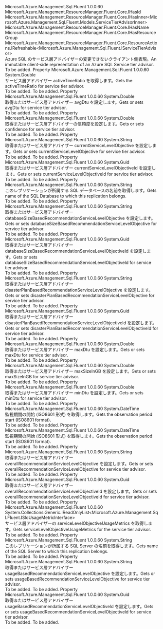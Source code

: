 <Type Name="IServiceTierAdvisor" FullName="Microsoft.Azure.Management.Sql.Fluent.IServiceTierAdvisor">
  <TypeSignature Language="C#" Value="public interface IServiceTierAdvisor : Microsoft.Azure.Management.ResourceManager.Fluent.Core.IHasId, Microsoft.Azure.Management.ResourceManager.Fluent.Core.IHasInner&lt;Microsoft.Azure.Management.Sql.Fluent.Models.ServiceTierAdvisorInner&gt;, Microsoft.Azure.Management.ResourceManager.Fluent.Core.IHasName, Microsoft.Azure.Management.ResourceManager.Fluent.Core.IHasResourceGroup, Microsoft.Azure.Management.ResourceManager.Fluent.Core.ResourceActions.IRefreshable&lt;Microsoft.Azure.Management.Sql.Fluent.IServiceTierAdvisor&gt;" />
  <TypeSignature Language="ILAsm" Value=".class public interface auto ansi abstract IServiceTierAdvisor implements class Microsoft.Azure.Management.ResourceManager.Fluent.Core.IHasId, class Microsoft.Azure.Management.ResourceManager.Fluent.Core.IHasInner`1&lt;class Microsoft.Azure.Management.Sql.Fluent.Models.ServiceTierAdvisorInner&gt;, class Microsoft.Azure.Management.ResourceManager.Fluent.Core.IHasName, class Microsoft.Azure.Management.ResourceManager.Fluent.Core.IHasResourceGroup, class Microsoft.Azure.Management.ResourceManager.Fluent.Core.ResourceActions.IRefreshable`1&lt;class Microsoft.Azure.Management.Sql.Fluent.IServiceTierAdvisor&gt;" />
  <TypeSignature Language="DocId" Value="T:Microsoft.Azure.Management.Sql.Fluent.IServiceTierAdvisor" />
  <TypeSignature Language="VB.NET" Value="Public Interface IServiceTierAdvisor&#xA;Implements IHasId, IHasInner(Of ServiceTierAdvisorInner), IHasName, IHasResourceGroup, IRefreshable(Of IServiceTierAdvisor)" />
  <TypeSignature Language="F#" Value="type IServiceTierAdvisor = interface&#xA;    interface IRefreshable&lt;IServiceTierAdvisor&gt;&#xA;    interface IHasInner&lt;ServiceTierAdvisorInner&gt;&#xA;    interface IHasResourceGroup&#xA;    interface IHasName&#xA;    interface IHasId" />
  <AssemblyInfo>
    <AssemblyName>Microsoft.Azure.Management.Sql.Fluent</AssemblyName>
    <AssemblyVersion>1.0.0.60</AssemblyVersion>
  </AssemblyInfo>
  <Interfaces>
    <Interface>
      <InterfaceName>Microsoft.Azure.Management.ResourceManager.Fluent.Core.IHasId</InterfaceName>
    </Interface>
    <Interface>
      <InterfaceName>Microsoft.Azure.Management.ResourceManager.Fluent.Core.IHasInner&lt;Microsoft.Azure.Management.Sql.Fluent.Models.ServiceTierAdvisorInner&gt;</InterfaceName>
    </Interface>
    <Interface>
      <InterfaceName>Microsoft.Azure.Management.ResourceManager.Fluent.Core.IHasName</InterfaceName>
    </Interface>
    <Interface>
      <InterfaceName>Microsoft.Azure.Management.ResourceManager.Fluent.Core.IHasResourceGroup</InterfaceName>
    </Interface>
    <Interface>
      <InterfaceName>Microsoft.Azure.Management.ResourceManager.Fluent.Core.ResourceActions.IRefreshable&lt;Microsoft.Azure.Management.Sql.Fluent.IServiceTierAdvisor&gt;</InterfaceName>
    </Interface>
  </Interfaces>
  <Docs>
    <summary>
            <span data-ttu-id="ba5b8-101">Azure SQL のサービス層アドバイザーの変更できないクライアント側表現。</span><span class="sxs-lookup"><span data-stu-id="ba5b8-101">An immutable client-side representation of an Azure SQL Service tier advisor.</span></span>
            </summary>
    <remarks>To be added.</remarks>
  </Docs>
  <Members>
    <Member MemberName="ActiveTimeRatio">
      <MemberSignature Language="C#" Value="public double ActiveTimeRatio { get; }" />
      <MemberSignature Language="ILAsm" Value=".property instance float64 ActiveTimeRatio" />
      <MemberSignature Language="DocId" Value="P:Microsoft.Azure.Management.Sql.Fluent.IServiceTierAdvisor.ActiveTimeRatio" />
      <MemberSignature Language="VB.NET" Value="Public ReadOnly Property ActiveTimeRatio As Double" />
      <MemberSignature Language="F#" Value="member this.ActiveTimeRatio : double" Usage="Microsoft.Azure.Management.Sql.Fluent.IServiceTierAdvisor.ActiveTimeRatio" />
      <MemberType>Property</MemberType>
      <AssemblyInfo>
        <AssemblyName>Microsoft.Azure.Management.Sql.Fluent</AssemblyName>
        <AssemblyVersion>1.0.0.60</AssemblyVersion>
      </AssemblyInfo>
      <ReturnValue>
        <ReturnType>System.Double</ReturnType>
      </ReturnValue>
      <Docs>
        <summary>
            <span data-ttu-id="ba5b8-102">サービス層アドバイザー activeTimeRatio を取得します。</span><span class="sxs-lookup"><span data-stu-id="ba5b8-102">Gets the activeTimeRatio for service tier advisor.</span></span>
            </summary>
        <value>To be added.</value>
        <remarks>To be added.</remarks>
      </Docs>
    </Member>
    <Member MemberName="AvgDtu">
      <MemberSignature Language="C#" Value="public double AvgDtu { get; }" />
      <MemberSignature Language="ILAsm" Value=".property instance float64 AvgDtu" />
      <MemberSignature Language="DocId" Value="P:Microsoft.Azure.Management.Sql.Fluent.IServiceTierAdvisor.AvgDtu" />
      <MemberSignature Language="VB.NET" Value="Public ReadOnly Property AvgDtu As Double" />
      <MemberSignature Language="F#" Value="member this.AvgDtu : double" Usage="Microsoft.Azure.Management.Sql.Fluent.IServiceTierAdvisor.AvgDtu" />
      <MemberType>Property</MemberType>
      <AssemblyInfo>
        <AssemblyName>Microsoft.Azure.Management.Sql.Fluent</AssemblyName>
        <AssemblyVersion>1.0.0.60</AssemblyVersion>
      </AssemblyInfo>
      <ReturnValue>
        <ReturnType>System.Double</ReturnType>
      </ReturnValue>
      <Docs>
        <summary>
            <span data-ttu-id="ba5b8-103">取得またはサービス層アドバイザー avgDtu を設定します。</span><span class="sxs-lookup"><span data-stu-id="ba5b8-103">Gets or sets avgDtu for service tier advisor.</span></span>
            </summary>
        <value>To be added.</value>
        <remarks>To be added.</remarks>
      </Docs>
    </Member>
    <Member MemberName="Confidence">
      <MemberSignature Language="C#" Value="public double Confidence { get; }" />
      <MemberSignature Language="ILAsm" Value=".property instance float64 Confidence" />
      <MemberSignature Language="DocId" Value="P:Microsoft.Azure.Management.Sql.Fluent.IServiceTierAdvisor.Confidence" />
      <MemberSignature Language="VB.NET" Value="Public ReadOnly Property Confidence As Double" />
      <MemberSignature Language="F#" Value="member this.Confidence : double" Usage="Microsoft.Azure.Management.Sql.Fluent.IServiceTierAdvisor.Confidence" />
      <MemberType>Property</MemberType>
      <AssemblyInfo>
        <AssemblyName>Microsoft.Azure.Management.Sql.Fluent</AssemblyName>
        <AssemblyVersion>1.0.0.60</AssemblyVersion>
      </AssemblyInfo>
      <ReturnValue>
        <ReturnType>System.Double</ReturnType>
      </ReturnValue>
      <Docs>
        <summary>
            <span data-ttu-id="ba5b8-104">取得またはサービス層アドバイザーの信頼度を設定します。</span><span class="sxs-lookup"><span data-stu-id="ba5b8-104">Gets or sets confidence for service tier advisor.</span></span>
            </summary>
        <value>To be added.</value>
        <remarks>To be added.</remarks>
      </Docs>
    </Member>
    <Member MemberName="CurrentServiceLevelObjective">
      <MemberSignature Language="C#" Value="public string CurrentServiceLevelObjective { get; }" />
      <MemberSignature Language="ILAsm" Value=".property instance string CurrentServiceLevelObjective" />
      <MemberSignature Language="DocId" Value="P:Microsoft.Azure.Management.Sql.Fluent.IServiceTierAdvisor.CurrentServiceLevelObjective" />
      <MemberSignature Language="VB.NET" Value="Public ReadOnly Property CurrentServiceLevelObjective As String" />
      <MemberSignature Language="F#" Value="member this.CurrentServiceLevelObjective : string" Usage="Microsoft.Azure.Management.Sql.Fluent.IServiceTierAdvisor.CurrentServiceLevelObjective" />
      <MemberType>Property</MemberType>
      <AssemblyInfo>
        <AssemblyName>Microsoft.Azure.Management.Sql.Fluent</AssemblyName>
        <AssemblyVersion>1.0.0.60</AssemblyVersion>
      </AssemblyInfo>
      <ReturnValue>
        <ReturnType>System.String</ReturnType>
      </ReturnValue>
      <Docs>
        <summary>
            <span data-ttu-id="ba5b8-105">取得またはサービス層アドバイザー currentServiceLevelObjective を設定します。</span><span class="sxs-lookup"><span data-stu-id="ba5b8-105">Gets or sets currentServiceLevelObjective for service tier advisor.</span></span>
            </summary>
        <value>To be added.</value>
        <remarks>To be added.</remarks>
      </Docs>
    </Member>
    <Member MemberName="CurrentServiceLevelObjectiveId">
      <MemberSignature Language="C#" Value="public Guid CurrentServiceLevelObjectiveId { get; }" />
      <MemberSignature Language="ILAsm" Value=".property instance valuetype System.Guid CurrentServiceLevelObjectiveId" />
      <MemberSignature Language="DocId" Value="P:Microsoft.Azure.Management.Sql.Fluent.IServiceTierAdvisor.CurrentServiceLevelObjectiveId" />
      <MemberSignature Language="VB.NET" Value="Public ReadOnly Property CurrentServiceLevelObjectiveId As Guid" />
      <MemberSignature Language="F#" Value="member this.CurrentServiceLevelObjectiveId : Guid" Usage="Microsoft.Azure.Management.Sql.Fluent.IServiceTierAdvisor.CurrentServiceLevelObjectiveId" />
      <MemberType>Property</MemberType>
      <AssemblyInfo>
        <AssemblyName>Microsoft.Azure.Management.Sql.Fluent</AssemblyName>
        <AssemblyVersion>1.0.0.60</AssemblyVersion>
      </AssemblyInfo>
      <ReturnValue>
        <ReturnType>System.Guid</ReturnType>
      </ReturnValue>
      <Docs>
        <summary>
            <span data-ttu-id="ba5b8-106">取得またはサービス層アドバイザー currentServiceLevelObjectiveId を設定します。</span><span class="sxs-lookup"><span data-stu-id="ba5b8-106">Gets or sets currentServiceLevelObjectiveId for service tier advisor.</span></span>
            </summary>
        <value>To be added.</value>
        <remarks>To be added.</remarks>
      </Docs>
    </Member>
    <Member MemberName="DatabaseName">
      <MemberSignature Language="C#" Value="public string DatabaseName { get; }" />
      <MemberSignature Language="ILAsm" Value=".property instance string DatabaseName" />
      <MemberSignature Language="DocId" Value="P:Microsoft.Azure.Management.Sql.Fluent.IServiceTierAdvisor.DatabaseName" />
      <MemberSignature Language="VB.NET" Value="Public ReadOnly Property DatabaseName As String" />
      <MemberSignature Language="F#" Value="member this.DatabaseName : string" Usage="Microsoft.Azure.Management.Sql.Fluent.IServiceTierAdvisor.DatabaseName" />
      <MemberType>Property</MemberType>
      <AssemblyInfo>
        <AssemblyName>Microsoft.Azure.Management.Sql.Fluent</AssemblyName>
        <AssemblyVersion>1.0.0.60</AssemblyVersion>
      </AssemblyInfo>
      <ReturnValue>
        <ReturnType>System.String</ReturnType>
      </ReturnValue>
      <Docs>
        <summary>
            <span data-ttu-id="ba5b8-107">このレプリケーションが所属する SQL データベースの名前を取得します。</span><span class="sxs-lookup"><span data-stu-id="ba5b8-107">Gets name of the SQL Database to which this replication belongs.</span></span>
            </summary>
        <value>To be added.</value>
        <remarks>To be added.</remarks>
      </Docs>
    </Member>
    <Member MemberName="DatabaseSizeBasedRecommendationServiceLevelObjective">
      <MemberSignature Language="C#" Value="public string DatabaseSizeBasedRecommendationServiceLevelObjective { get; }" />
      <MemberSignature Language="ILAsm" Value=".property instance string DatabaseSizeBasedRecommendationServiceLevelObjective" />
      <MemberSignature Language="DocId" Value="P:Microsoft.Azure.Management.Sql.Fluent.IServiceTierAdvisor.DatabaseSizeBasedRecommendationServiceLevelObjective" />
      <MemberSignature Language="VB.NET" Value="Public ReadOnly Property DatabaseSizeBasedRecommendationServiceLevelObjective As String" />
      <MemberSignature Language="F#" Value="member this.DatabaseSizeBasedRecommendationServiceLevelObjective : string" Usage="Microsoft.Azure.Management.Sql.Fluent.IServiceTierAdvisor.DatabaseSizeBasedRecommendationServiceLevelObjective" />
      <MemberType>Property</MemberType>
      <AssemblyInfo>
        <AssemblyName>Microsoft.Azure.Management.Sql.Fluent</AssemblyName>
        <AssemblyVersion>1.0.0.60</AssemblyVersion>
      </AssemblyInfo>
      <ReturnValue>
        <ReturnType>System.String</ReturnType>
      </ReturnValue>
      <Docs>
        <summary>
            <span data-ttu-id="ba5b8-108">取得またはサービス層アドバイザー databaseSizeBasedRecommendationServiceLevelObjective を設定します。</span><span class="sxs-lookup"><span data-stu-id="ba5b8-108">Gets or sets databaseSizeBasedRecommendationServiceLevelObjective for service tier advisor.</span></span>
            </summary>
        <value>To be added.</value>
        <remarks>To be added.</remarks>
      </Docs>
    </Member>
    <Member MemberName="DatabaseSizeBasedRecommendationServiceLevelObjectiveId">
      <MemberSignature Language="C#" Value="public Guid DatabaseSizeBasedRecommendationServiceLevelObjectiveId { get; }" />
      <MemberSignature Language="ILAsm" Value=".property instance valuetype System.Guid DatabaseSizeBasedRecommendationServiceLevelObjectiveId" />
      <MemberSignature Language="DocId" Value="P:Microsoft.Azure.Management.Sql.Fluent.IServiceTierAdvisor.DatabaseSizeBasedRecommendationServiceLevelObjectiveId" />
      <MemberSignature Language="VB.NET" Value="Public ReadOnly Property DatabaseSizeBasedRecommendationServiceLevelObjectiveId As Guid" />
      <MemberSignature Language="F#" Value="member this.DatabaseSizeBasedRecommendationServiceLevelObjectiveId : Guid" Usage="Microsoft.Azure.Management.Sql.Fluent.IServiceTierAdvisor.DatabaseSizeBasedRecommendationServiceLevelObjectiveId" />
      <MemberType>Property</MemberType>
      <AssemblyInfo>
        <AssemblyName>Microsoft.Azure.Management.Sql.Fluent</AssemblyName>
        <AssemblyVersion>1.0.0.60</AssemblyVersion>
      </AssemblyInfo>
      <ReturnValue>
        <ReturnType>System.Guid</ReturnType>
      </ReturnValue>
      <Docs>
        <summary>
            <span data-ttu-id="ba5b8-109">取得またはサービス層アドバイザー databaseSizeBasedRecommendationServiceLevelObjectiveId を設定します。</span><span class="sxs-lookup"><span data-stu-id="ba5b8-109">Gets or sets databaseSizeBasedRecommendationServiceLevelObjectiveId for service tier advisor.</span></span>
            </summary>
        <value>To be added.</value>
        <remarks>To be added.</remarks>
      </Docs>
    </Member>
    <Member MemberName="DisasterPlanBasedRecommendationServiceLevelObjective">
      <MemberSignature Language="C#" Value="public string DisasterPlanBasedRecommendationServiceLevelObjective { get; }" />
      <MemberSignature Language="ILAsm" Value=".property instance string DisasterPlanBasedRecommendationServiceLevelObjective" />
      <MemberSignature Language="DocId" Value="P:Microsoft.Azure.Management.Sql.Fluent.IServiceTierAdvisor.DisasterPlanBasedRecommendationServiceLevelObjective" />
      <MemberSignature Language="VB.NET" Value="Public ReadOnly Property DisasterPlanBasedRecommendationServiceLevelObjective As String" />
      <MemberSignature Language="F#" Value="member this.DisasterPlanBasedRecommendationServiceLevelObjective : string" Usage="Microsoft.Azure.Management.Sql.Fluent.IServiceTierAdvisor.DisasterPlanBasedRecommendationServiceLevelObjective" />
      <MemberType>Property</MemberType>
      <AssemblyInfo>
        <AssemblyName>Microsoft.Azure.Management.Sql.Fluent</AssemblyName>
        <AssemblyVersion>1.0.0.60</AssemblyVersion>
      </AssemblyInfo>
      <ReturnValue>
        <ReturnType>System.String</ReturnType>
      </ReturnValue>
      <Docs>
        <summary>
            <span data-ttu-id="ba5b8-110">取得またはサービス層アドバイザー disasterPlanBasedRecommendationServiceLevelObjective を設定します。</span><span class="sxs-lookup"><span data-stu-id="ba5b8-110">Gets or sets disasterPlanBasedRecommendationServiceLevelObjective for service tier advisor.</span></span>
            </summary>
        <value>To be added.</value>
        <remarks>To be added.</remarks>
      </Docs>
    </Member>
    <Member MemberName="DisasterPlanBasedRecommendationServiceLevelObjectiveId">
      <MemberSignature Language="C#" Value="public Guid DisasterPlanBasedRecommendationServiceLevelObjectiveId { get; }" />
      <MemberSignature Language="ILAsm" Value=".property instance valuetype System.Guid DisasterPlanBasedRecommendationServiceLevelObjectiveId" />
      <MemberSignature Language="DocId" Value="P:Microsoft.Azure.Management.Sql.Fluent.IServiceTierAdvisor.DisasterPlanBasedRecommendationServiceLevelObjectiveId" />
      <MemberSignature Language="VB.NET" Value="Public ReadOnly Property DisasterPlanBasedRecommendationServiceLevelObjectiveId As Guid" />
      <MemberSignature Language="F#" Value="member this.DisasterPlanBasedRecommendationServiceLevelObjectiveId : Guid" Usage="Microsoft.Azure.Management.Sql.Fluent.IServiceTierAdvisor.DisasterPlanBasedRecommendationServiceLevelObjectiveId" />
      <MemberType>Property</MemberType>
      <AssemblyInfo>
        <AssemblyName>Microsoft.Azure.Management.Sql.Fluent</AssemblyName>
        <AssemblyVersion>1.0.0.60</AssemblyVersion>
      </AssemblyInfo>
      <ReturnValue>
        <ReturnType>System.Guid</ReturnType>
      </ReturnValue>
      <Docs>
        <summary>
            <span data-ttu-id="ba5b8-111">取得またはサービス層アドバイザー disasterPlanBasedRecommendationServiceLevelObjectiveId を設定します。</span><span class="sxs-lookup"><span data-stu-id="ba5b8-111">Gets or sets disasterPlanBasedRecommendationServiceLevelObjectiveId for service tier advisor.</span></span>
            </summary>
        <value>To be added.</value>
        <remarks>To be added.</remarks>
      </Docs>
    </Member>
    <Member MemberName="MaxDtu">
      <MemberSignature Language="C#" Value="public double MaxDtu { get; }" />
      <MemberSignature Language="ILAsm" Value=".property instance float64 MaxDtu" />
      <MemberSignature Language="DocId" Value="P:Microsoft.Azure.Management.Sql.Fluent.IServiceTierAdvisor.MaxDtu" />
      <MemberSignature Language="VB.NET" Value="Public ReadOnly Property MaxDtu As Double" />
      <MemberSignature Language="F#" Value="member this.MaxDtu : double" Usage="Microsoft.Azure.Management.Sql.Fluent.IServiceTierAdvisor.MaxDtu" />
      <MemberType>Property</MemberType>
      <AssemblyInfo>
        <AssemblyName>Microsoft.Azure.Management.Sql.Fluent</AssemblyName>
        <AssemblyVersion>1.0.0.60</AssemblyVersion>
      </AssemblyInfo>
      <ReturnValue>
        <ReturnType>System.Double</ReturnType>
      </ReturnValue>
      <Docs>
        <summary>
            <span data-ttu-id="ba5b8-112">取得またはサービス層アドバイザー maxDtu を設定します。</span><span class="sxs-lookup"><span data-stu-id="ba5b8-112">Gets or sets maxDtu for service tier advisor.</span></span>
            </summary>
        <value>To be added.</value>
        <remarks>To be added.</remarks>
      </Docs>
    </Member>
    <Member MemberName="MaxSizeInGB">
      <MemberSignature Language="C#" Value="public double MaxSizeInGB { get; }" />
      <MemberSignature Language="ILAsm" Value=".property instance float64 MaxSizeInGB" />
      <MemberSignature Language="DocId" Value="P:Microsoft.Azure.Management.Sql.Fluent.IServiceTierAdvisor.MaxSizeInGB" />
      <MemberSignature Language="VB.NET" Value="Public ReadOnly Property MaxSizeInGB As Double" />
      <MemberSignature Language="F#" Value="member this.MaxSizeInGB : double" Usage="Microsoft.Azure.Management.Sql.Fluent.IServiceTierAdvisor.MaxSizeInGB" />
      <MemberType>Property</MemberType>
      <AssemblyInfo>
        <AssemblyName>Microsoft.Azure.Management.Sql.Fluent</AssemblyName>
        <AssemblyVersion>1.0.0.60</AssemblyVersion>
      </AssemblyInfo>
      <ReturnValue>
        <ReturnType>System.Double</ReturnType>
      </ReturnValue>
      <Docs>
        <summary>
            <span data-ttu-id="ba5b8-113">取得またはサービス層アドバイザー maxSizeInGB を設定します。</span><span class="sxs-lookup"><span data-stu-id="ba5b8-113">Gets or sets maxSizeInGB for service tier advisor.</span></span>
            </summary>
        <value>To be added.</value>
        <remarks>To be added.</remarks>
      </Docs>
    </Member>
    <Member MemberName="MinDtu">
      <MemberSignature Language="C#" Value="public double MinDtu { get; }" />
      <MemberSignature Language="ILAsm" Value=".property instance float64 MinDtu" />
      <MemberSignature Language="DocId" Value="P:Microsoft.Azure.Management.Sql.Fluent.IServiceTierAdvisor.MinDtu" />
      <MemberSignature Language="VB.NET" Value="Public ReadOnly Property MinDtu As Double" />
      <MemberSignature Language="F#" Value="member this.MinDtu : double" Usage="Microsoft.Azure.Management.Sql.Fluent.IServiceTierAdvisor.MinDtu" />
      <MemberType>Property</MemberType>
      <AssemblyInfo>
        <AssemblyName>Microsoft.Azure.Management.Sql.Fluent</AssemblyName>
        <AssemblyVersion>1.0.0.60</AssemblyVersion>
      </AssemblyInfo>
      <ReturnValue>
        <ReturnType>System.Double</ReturnType>
      </ReturnValue>
      <Docs>
        <summary>
            <span data-ttu-id="ba5b8-114">取得またはサービス層アドバイザー minDtu を設定します。</span><span class="sxs-lookup"><span data-stu-id="ba5b8-114">Gets or sets minDtu for service tier advisor.</span></span>
            </summary>
        <value>To be added.</value>
        <remarks>To be added.</remarks>
      </Docs>
    </Member>
    <Member MemberName="ObservationPeriodEnd">
      <MemberSignature Language="C#" Value="public DateTime ObservationPeriodEnd { get; }" />
      <MemberSignature Language="ILAsm" Value=".property instance valuetype System.DateTime ObservationPeriodEnd" />
      <MemberSignature Language="DocId" Value="P:Microsoft.Azure.Management.Sql.Fluent.IServiceTierAdvisor.ObservationPeriodEnd" />
      <MemberSignature Language="VB.NET" Value="Public ReadOnly Property ObservationPeriodEnd As DateTime" />
      <MemberSignature Language="F#" Value="member this.ObservationPeriodEnd : DateTime" Usage="Microsoft.Azure.Management.Sql.Fluent.IServiceTierAdvisor.ObservationPeriodEnd" />
      <MemberType>Property</MemberType>
      <AssemblyInfo>
        <AssemblyName>Microsoft.Azure.Management.Sql.Fluent</AssemblyName>
        <AssemblyVersion>1.0.0.60</AssemblyVersion>
      </AssemblyInfo>
      <ReturnValue>
        <ReturnType>System.DateTime</ReturnType>
      </ReturnValue>
      <Docs>
        <summary>
            <span data-ttu-id="ba5b8-115">監視期間の開始 (ISO8601 形式) を取得します。</span><span class="sxs-lookup"><span data-stu-id="ba5b8-115">Gets the observation period start (ISO8601 format).</span></span>
            </summary>
        <value>To be added.</value>
        <remarks>To be added.</remarks>
      </Docs>
    </Member>
    <Member MemberName="ObservationPeriodStart">
      <MemberSignature Language="C#" Value="public DateTime ObservationPeriodStart { get; }" />
      <MemberSignature Language="ILAsm" Value=".property instance valuetype System.DateTime ObservationPeriodStart" />
      <MemberSignature Language="DocId" Value="P:Microsoft.Azure.Management.Sql.Fluent.IServiceTierAdvisor.ObservationPeriodStart" />
      <MemberSignature Language="VB.NET" Value="Public ReadOnly Property ObservationPeriodStart As DateTime" />
      <MemberSignature Language="F#" Value="member this.ObservationPeriodStart : DateTime" Usage="Microsoft.Azure.Management.Sql.Fluent.IServiceTierAdvisor.ObservationPeriodStart" />
      <MemberType>Property</MemberType>
      <AssemblyInfo>
        <AssemblyName>Microsoft.Azure.Management.Sql.Fluent</AssemblyName>
        <AssemblyVersion>1.0.0.60</AssemblyVersion>
      </AssemblyInfo>
      <ReturnValue>
        <ReturnType>System.DateTime</ReturnType>
      </ReturnValue>
      <Docs>
        <summary>
            <span data-ttu-id="ba5b8-116">監視期間の開始 (ISO8601 形式) を取得します。</span><span class="sxs-lookup"><span data-stu-id="ba5b8-116">Gets the observation period start (ISO8601 format).</span></span>
            </summary>
        <value>To be added.</value>
        <remarks>To be added.</remarks>
      </Docs>
    </Member>
    <Member MemberName="OverallRecommendationServiceLevelObjective">
      <MemberSignature Language="C#" Value="public string OverallRecommendationServiceLevelObjective { get; }" />
      <MemberSignature Language="ILAsm" Value=".property instance string OverallRecommendationServiceLevelObjective" />
      <MemberSignature Language="DocId" Value="P:Microsoft.Azure.Management.Sql.Fluent.IServiceTierAdvisor.OverallRecommendationServiceLevelObjective" />
      <MemberSignature Language="VB.NET" Value="Public ReadOnly Property OverallRecommendationServiceLevelObjective As String" />
      <MemberSignature Language="F#" Value="member this.OverallRecommendationServiceLevelObjective : string" Usage="Microsoft.Azure.Management.Sql.Fluent.IServiceTierAdvisor.OverallRecommendationServiceLevelObjective" />
      <MemberType>Property</MemberType>
      <AssemblyInfo>
        <AssemblyName>Microsoft.Azure.Management.Sql.Fluent</AssemblyName>
        <AssemblyVersion>1.0.0.60</AssemblyVersion>
      </AssemblyInfo>
      <ReturnValue>
        <ReturnType>System.String</ReturnType>
      </ReturnValue>
      <Docs>
        <summary>
            <span data-ttu-id="ba5b8-117">取得またはサービス層アドバイザー overallRecommendationServiceLevelObjective を設定します。</span><span class="sxs-lookup"><span data-stu-id="ba5b8-117">Gets or sets overallRecommendationServiceLevelObjective for service tier advisor.</span></span>
            </summary>
        <value>To be added.</value>
        <remarks>To be added.</remarks>
      </Docs>
    </Member>
    <Member MemberName="OverallRecommendationServiceLevelObjectiveId">
      <MemberSignature Language="C#" Value="public Guid OverallRecommendationServiceLevelObjectiveId { get; }" />
      <MemberSignature Language="ILAsm" Value=".property instance valuetype System.Guid OverallRecommendationServiceLevelObjectiveId" />
      <MemberSignature Language="DocId" Value="P:Microsoft.Azure.Management.Sql.Fluent.IServiceTierAdvisor.OverallRecommendationServiceLevelObjectiveId" />
      <MemberSignature Language="VB.NET" Value="Public ReadOnly Property OverallRecommendationServiceLevelObjectiveId As Guid" />
      <MemberSignature Language="F#" Value="member this.OverallRecommendationServiceLevelObjectiveId : Guid" Usage="Microsoft.Azure.Management.Sql.Fluent.IServiceTierAdvisor.OverallRecommendationServiceLevelObjectiveId" />
      <MemberType>Property</MemberType>
      <AssemblyInfo>
        <AssemblyName>Microsoft.Azure.Management.Sql.Fluent</AssemblyName>
        <AssemblyVersion>1.0.0.60</AssemblyVersion>
      </AssemblyInfo>
      <ReturnValue>
        <ReturnType>System.Guid</ReturnType>
      </ReturnValue>
      <Docs>
        <summary>
            <span data-ttu-id="ba5b8-118">取得またはサービス層アドバイザー overallRecommendationServiceLevelObjectiveId を設定します。</span><span class="sxs-lookup"><span data-stu-id="ba5b8-118">Gets or sets overallRecommendationServiceLevelObjectiveId for service tier advisor.</span></span>
            </summary>
        <value>To be added.</value>
        <remarks>To be added.</remarks>
      </Docs>
    </Member>
    <Member MemberName="ServiceLevelObjectiveUsageMetrics">
      <MemberSignature Language="C#" Value="public System.Collections.Generic.IReadOnlyList&lt;Microsoft.Azure.Management.Sql.Fluent.ISloUsageMetricInterface&gt; ServiceLevelObjectiveUsageMetrics { get; }" />
      <MemberSignature Language="ILAsm" Value=".property instance class System.Collections.Generic.IReadOnlyList`1&lt;class Microsoft.Azure.Management.Sql.Fluent.ISloUsageMetricInterface&gt; ServiceLevelObjectiveUsageMetrics" />
      <MemberSignature Language="DocId" Value="P:Microsoft.Azure.Management.Sql.Fluent.IServiceTierAdvisor.ServiceLevelObjectiveUsageMetrics" />
      <MemberSignature Language="VB.NET" Value="Public ReadOnly Property ServiceLevelObjectiveUsageMetrics As IReadOnlyList(Of ISloUsageMetricInterface)" />
      <MemberSignature Language="F#" Value="member this.ServiceLevelObjectiveUsageMetrics : System.Collections.Generic.IReadOnlyList&lt;Microsoft.Azure.Management.Sql.Fluent.ISloUsageMetricInterface&gt;" Usage="Microsoft.Azure.Management.Sql.Fluent.IServiceTierAdvisor.ServiceLevelObjectiveUsageMetrics" />
      <MemberType>Property</MemberType>
      <AssemblyInfo>
        <AssemblyName>Microsoft.Azure.Management.Sql.Fluent</AssemblyName>
        <AssemblyVersion>1.0.0.60</AssemblyVersion>
      </AssemblyInfo>
      <ReturnValue>
        <ReturnType>System.Collections.Generic.IReadOnlyList&lt;Microsoft.Azure.Management.Sql.Fluent.ISloUsageMetricInterface&gt;</ReturnType>
      </ReturnValue>
      <Docs>
        <summary>
            <span data-ttu-id="ba5b8-119">サービス層アドバイザーの serviceLevelObjectiveUsageMetrics を取得します。</span><span class="sxs-lookup"><span data-stu-id="ba5b8-119">Gets serviceLevelObjectiveUsageMetrics for the service tier advisor.</span></span>
            </summary>
        <value>To be added.</value>
        <remarks>To be added.</remarks>
      </Docs>
    </Member>
    <Member MemberName="SqlServerName">
      <MemberSignature Language="C#" Value="public string SqlServerName { get; }" />
      <MemberSignature Language="ILAsm" Value=".property instance string SqlServerName" />
      <MemberSignature Language="DocId" Value="P:Microsoft.Azure.Management.Sql.Fluent.IServiceTierAdvisor.SqlServerName" />
      <MemberSignature Language="VB.NET" Value="Public ReadOnly Property SqlServerName As String" />
      <MemberSignature Language="F#" Value="member this.SqlServerName : string" Usage="Microsoft.Azure.Management.Sql.Fluent.IServiceTierAdvisor.SqlServerName" />
      <MemberType>Property</MemberType>
      <AssemblyInfo>
        <AssemblyName>Microsoft.Azure.Management.Sql.Fluent</AssemblyName>
        <AssemblyVersion>1.0.0.60</AssemblyVersion>
      </AssemblyInfo>
      <ReturnValue>
        <ReturnType>System.String</ReturnType>
      </ReturnValue>
      <Docs>
        <summary>
            <span data-ttu-id="ba5b8-120">このレプリケーションが所属する SQL Server の名前を取得します。</span><span class="sxs-lookup"><span data-stu-id="ba5b8-120">Gets name of the SQL Server to which this replication belongs.</span></span>
            </summary>
        <value>To be added.</value>
        <remarks>To be added.</remarks>
      </Docs>
    </Member>
    <Member MemberName="UsageBasedRecommendationServiceLevelObjective">
      <MemberSignature Language="C#" Value="public string UsageBasedRecommendationServiceLevelObjective { get; }" />
      <MemberSignature Language="ILAsm" Value=".property instance string UsageBasedRecommendationServiceLevelObjective" />
      <MemberSignature Language="DocId" Value="P:Microsoft.Azure.Management.Sql.Fluent.IServiceTierAdvisor.UsageBasedRecommendationServiceLevelObjective" />
      <MemberSignature Language="VB.NET" Value="Public ReadOnly Property UsageBasedRecommendationServiceLevelObjective As String" />
      <MemberSignature Language="F#" Value="member this.UsageBasedRecommendationServiceLevelObjective : string" Usage="Microsoft.Azure.Management.Sql.Fluent.IServiceTierAdvisor.UsageBasedRecommendationServiceLevelObjective" />
      <MemberType>Property</MemberType>
      <AssemblyInfo>
        <AssemblyName>Microsoft.Azure.Management.Sql.Fluent</AssemblyName>
        <AssemblyVersion>1.0.0.60</AssemblyVersion>
      </AssemblyInfo>
      <ReturnValue>
        <ReturnType>System.String</ReturnType>
      </ReturnValue>
      <Docs>
        <summary>
            <span data-ttu-id="ba5b8-121">取得またはサービス層アドバイザー usageBasedRecommendationServiceLevelObjective を設定します。</span><span class="sxs-lookup"><span data-stu-id="ba5b8-121">Gets or sets usageBasedRecommendationServiceLevelObjective for service tier advisor.</span></span>
            </summary>
        <value>To be added.</value>
        <remarks>To be added.</remarks>
      </Docs>
    </Member>
    <Member MemberName="UsageBasedRecommendationServiceLevelObjectiveId">
      <MemberSignature Language="C#" Value="public Guid UsageBasedRecommendationServiceLevelObjectiveId { get; }" />
      <MemberSignature Language="ILAsm" Value=".property instance valuetype System.Guid UsageBasedRecommendationServiceLevelObjectiveId" />
      <MemberSignature Language="DocId" Value="P:Microsoft.Azure.Management.Sql.Fluent.IServiceTierAdvisor.UsageBasedRecommendationServiceLevelObjectiveId" />
      <MemberSignature Language="VB.NET" Value="Public ReadOnly Property UsageBasedRecommendationServiceLevelObjectiveId As Guid" />
      <MemberSignature Language="F#" Value="member this.UsageBasedRecommendationServiceLevelObjectiveId : Guid" Usage="Microsoft.Azure.Management.Sql.Fluent.IServiceTierAdvisor.UsageBasedRecommendationServiceLevelObjectiveId" />
      <MemberType>Property</MemberType>
      <AssemblyInfo>
        <AssemblyName>Microsoft.Azure.Management.Sql.Fluent</AssemblyName>
        <AssemblyVersion>1.0.0.60</AssemblyVersion>
      </AssemblyInfo>
      <ReturnValue>
        <ReturnType>System.Guid</ReturnType>
      </ReturnValue>
      <Docs>
        <summary>
            <span data-ttu-id="ba5b8-122">取得またはサービス層アドバイザー usageBasedRecommendationServiceLevelObjectiveId を設定します。</span><span class="sxs-lookup"><span data-stu-id="ba5b8-122">Gets or sets usageBasedRecommendationServiceLevelObjectiveId for service tier advisor.</span></span>
            </summary>
        <value>To be added.</value>
        <remarks>To be added.</remarks>
      </Docs>
    </Member>
  </Members>
</Type>